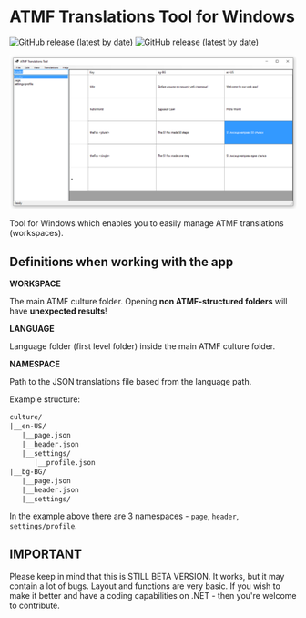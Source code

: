 # ATMF Translations Tool for Windows
![GitHub release (latest by date)](https://img.shields.io/badge/platform-windows-lightgrey)
![GitHub release (latest by date)](https://img.shields.io/github/v/release/skito/ATMF-TranslationsTool-Windows?label=Beta)


![Main screen](https://github.com/skito/ATMF-TranslationsTool-Windows/blob/master/Screenshots/main.png)

Tool for Windows which enables you to easily manage ATMF translations (workspaces). 

## Definitions when working with the app

__WORKSPACE__

The main ATMF culture folder. Opening **non ATMF-structured folders** will have **unexpected results**!

__LANGUAGE__

Language folder (first level folder) inside the main ATMF culture folder.

__NAMESPACE__

Path to the JSON translations file based from the language path.

Example structure:
```
culture/
|__en-US/
   |__page.json
   |__header.json
   |__settings/
      |__profile.json
|__bg-BG/
   |__page.json
   |__header.json
   |__settings/
```

In the example above there are 3 namespaces - ``page``, ``header``, ``settings/profile``.


## IMPORTANT

Please keep in mind that this is STILL BETA VERSION. It works, but it may contain a lot of bugs. Layout and functions are very basic. If you wish to make it better and have a coding capabilities on .NET - then you're welcome to contribute.

